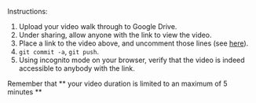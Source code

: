 <!--
The video walk through is [here](FIX-ME).
-->

Instructions:

1. Upload your video walk through to Google Drive.
2. Under sharing, allow anyone with the link to view the video.
3. Place a link to the video above, and uncomment those lines (see [here](https://gitlab.computing.dcu.ie/sblott/2017-ca400-YOUR_NAME/edit/master/docs/video-walk-through/README.md)).
4. `git commit -a`, `git push`.
5. Using incognito mode on your browser, verify that the video is indeed accessible to anybody with the link.

Remember that ** your video duration is limited to an maximum of 5 minutes **   

